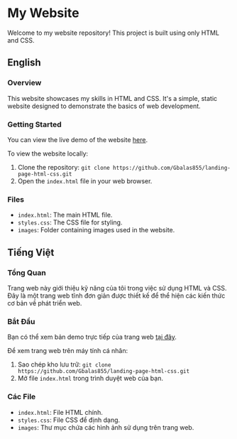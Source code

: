 # My Website

Welcome to my website repository! This project is built using only HTML and CSS.

## English

### Overview

This website showcases my skills in HTML and CSS. It's a simple, static website designed to demonstrate the basics of web development.

### Getting Started

You can view the live demo of the website [here](https://gbalas855.github.io/landing-page-html-css).

To view the website locally:

1. Clone the repository: `git clone https://github.com/Gbalas855/landing-page-html-css.git`
2. Open the `index.html` file in your web browser.

### Files

- `index.html`: The main HTML file.
- `styles.css`: The CSS file for styling.
- `images`: Folder containing images used in the website.

## Tiếng Việt

### Tổng Quan

Trang web này giới thiệu kỹ năng của tôi trong việc sử dụng HTML và CSS. Đây là một trang web tĩnh đơn giản được thiết kế để thể hiện các kiến thức cơ bản về phát triển web.

### Bắt Đầu

Bạn có thể xem bản demo trực tiếp của trang web [tại đây](https://gbalas855.github.io/landing-page-html-css).

Để xem trang web trên máy tính cá nhân:

1. Sao chép kho lưu trữ: `git clone https://github.com/Gbalas855/landing-page-html-css.git`
2. Mở file `index.html` trong trình duyệt web của bạn.

### Các File

- `index.html`: File HTML chính.
- `styles.css`: File CSS để định dạng.
- `images`: Thư mục chứa các hình ảnh sử dụng trên trang web.
